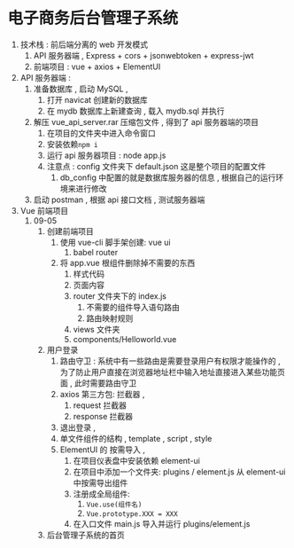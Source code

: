 # 电子商务后台管理子系统

1. 技术栈 : 前后端分离的 web 开发模式
    1. API 服务器端 , Express + cors + jsonwebtoken + express-jwt
    2. 前端项目 : vue + axios + ElementUI
2. API 服务器端 :
    1. 准备数据库 , 启动 MySQL ,
        1. 打开 navicat 创建新的数据库
        2. 在 mydb 数据库上新建查询 , 载入 mydb.sql 并执行
    2. 解压 vue_api_server.rar 压缩包文件 , 得到了 api 服务器端的项目
        1. 在项目的文件夹中进入命令窗口
        2. 安装依赖`npm i`
        3. 运行 api 服务器项目 : node app.js
        4. 注意点 : config 文件夹下 default.json 这是整个项目的配置文件
            1. db_config 中配置的就是数据库服务器的信息 , 根据自己的运行环境来进行修改
    3. 启动 postman , 根据 api 接口文档 , 测试服务器端
3. Vue 前端项目
    1. 09-05
        1. 创建前端项目
            1. 使用 vue-cli 脚手架创建: vue ui
                1. babel router
            2. 将 app.vue 根组件删除掉不需要的东西
                1. 样式代码
                2. 页面内容
                3. router 文件夹下的 index.js
                    1. 不需要的组件导入语句路由
                    2. 路由映射规则
                4. views 文件夹
                5. components/Helloworld.vue
        2. 用户登录
            1. 路由守卫 : 系统中有一些路由是需要登录用户有权限才能操作的 , 为了防止用户直接在浏览器地址栏中输入地址直接进入某些功能页面 , 此时需要路由守卫
            2. axios 第三方包: 拦截器 ,
                1. request 拦截器
                2. response 拦截器
            3. 退出登录 ,
            4. 单文件组件的结构 , template , script , style
            5. ElementUI 的 按需导入 ,
                1. 在项目仪表盘中安装依赖 element-ui
                2. 在项目中添加一个文件夹: plugins / element.js 从 element-ui 中按需导出组件
                3. 注册成全局组件:
                    1. `Vue.use(组件名)`
                    2. `Vue.prototype.XXX = XXX`
                4. 在入口文件 main.js 导入并运行 plugins/element.js
        3. 后台管理子系统的首页
